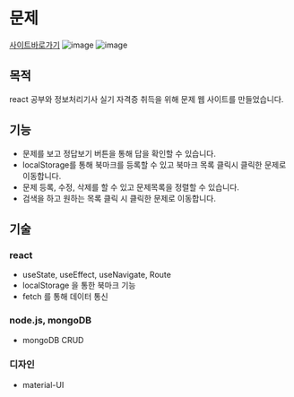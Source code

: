 # 문제

[사이트바로가기](https://ipe-silgi.du.r.appspot.com)
![image](https://user-images.githubusercontent.com/60492505/197427661-e0b039f5-d3e1-4afd-bf36-93eb6366d79e.png)
![image](https://user-images.githubusercontent.com/60492505/197427702-a642e638-4375-421c-83de-8e0162f957be.png)

## 목적

react 공부와 정보처리기사 실기 자격증 취득을 위해 문제 웹 사이트를 만들었습니다.

## 기능
+ 문제를 보고 정답보기 버튼을 통해 답을 확인할 수 있습니다.
+ localStorage를 통해 북마크를 등록할 수 있고 북마크 목록 클릭시 클릭한 문제로 이동합니다.
+ 문제 등록, 수정, 삭제를 할 수 있고 문제목록을 정렬할 수 있습니다.
+ 검색을 하고 원하는 목록 클릭 시 클릭한 문제로 이동합니다.

## 기술

### react
+ useState, useEffect, useNavigate, Route
+ localStorage 을 통한 북마크 기능
+ fetch 를 통해 데이터 통신

### node.js, mongoDB  
+ mongoDB CRUD

### 디자인
+ material-UI
